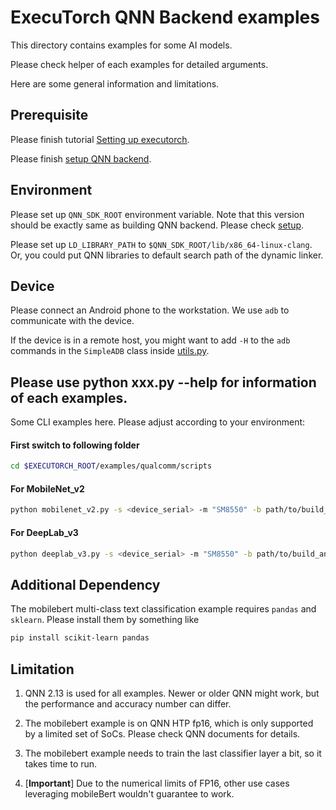 # ExecuTorch QNN Backend examples

This directory contains examples for some AI models.

Please check helper of each examples for detailed arguments.

Here are some general information and limitations.

## Prerequisite

Please finish tutorial [Setting up executorch](https://pytorch.org/executorch/stable/getting-started-setup).

Please finish [setup QNN backend](../../docs/source/build-run-qualcomm-ai-engine-direct-backend.md).

## Environment

Please set up `QNN_SDK_ROOT` environment variable.
Note that this version should be exactly same as building QNN backend.
Please check [setup](../../docs/source/build-run-qualcomm-ai-engine-direct-backend.md).

Please set up `LD_LIBRARY_PATH` to `$QNN_SDK_ROOT/lib/x86_64-linux-clang`.
Or, you could put QNN libraries to default search path of the dynamic linker.

## Device

Please connect an Android phone to the workstation. We use `adb` to communicate with the device.

If the device is in a remote host, you might want to add `-H` to the `adb`
commands in the `SimpleADB` class inside [utils.py](utils.py).

## Please use python xxx.py --help for information of each examples.

Some CLI examples here. Please adjust according to your environment:

#### First switch to following folder
```bash
cd $EXECUTORCH_ROOT/examples/qualcomm/scripts
```

#### For MobileNet_v2
```bash
python mobilenet_v2.py -s <device_serial> -m "SM8550" -b path/to/build_android/ -d /path/to/imagenet-mini/val
```

#### For DeepLab_v3
```bash
python deeplab_v3.py -s <device_serial> -m "SM8550" -b path/to/build_android/ --download
```

## Additional Dependency

The mobilebert multi-class text classification example requires `pandas` and `sklearn`.
Please install them by something like

```bash
pip install scikit-learn pandas
```

## Limitation

1. QNN 2.13 is used for all examples. Newer or older QNN might work,
but the performance and accuracy number can differ.

2. The mobilebert example is on QNN HTP fp16, which is only supported by a limited
set of SoCs. Please check QNN documents for details.

3. The mobilebert example needs to train the last classifier layer a bit, so it takes
time to run.

4. [**Important**] Due to the numerical limits of FP16, other use cases leveraging mobileBert wouldn't
guarantee to work.
